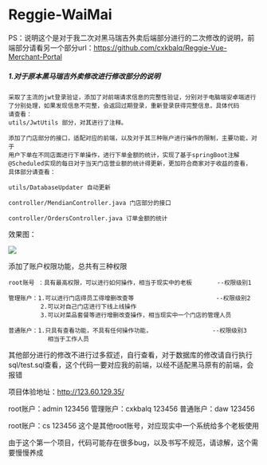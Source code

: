 # Reggie-WaiMai

PS：说明这个是对于我二次对黑马瑞吉外卖后端部分进行的二次修改的说明，前端部分请看另一个部分url：https://github.com/cxkbalq/Reggie-Vue-Merchant-Portal

##### 1.对于原本黑马瑞吉外卖修改进行修改部分的说明

    采取了主流的jwt登录验证，添加了对前端请求信息的完整性验证，分别对于电脑端安卓端进行
    了分别处理，如果发现信息不完整，会返回过期登录，重新登录获得完整信息，具体代码
    请查看：
    utils/JwtUtils 部分，对其进行了注释。

    添加了门店部分的接口，适配对应的前端，以及对于其三种账户进行操作的限制，主要功能，对于
    用户下单在不同店面进行下单操作，进行下单金额的统计，实现了基于springBoot注解
    @Scheduled实现的每日对于当天门店营业额的统计得更新，更加符合商家对于收益的查看，
    具体部分请查看：
    
    utils/DatabaseUpdater 自动更新
    
    controller/MendianController.java 门店部分的接口
    
    controller/OrdersController.java 订单金额的统计

效果图：

![](C:\Users\29256\Pictures\Screenshots\屏幕截图%202023-11-27%20184348.png)



添加了账户权限功能，总共有三种权限

    root账号 ：具有最高权限，可以进行如何操作，相当于现实中的老板       --权限级别1
    
    管理账户：1.可以进行门店得员工得增删改查等                       --权限级别2
             2.可以对自己门店进行下线上线操作
             3.可以对菜品套餐等进行增删改查操作，相当现实中一个门店的管理人员
    
    普通账户：1.只具有查看功能，不具有任何操作功能，                 --权限级别3
               相当于工作人员                               

其他部分进行的修改不进行过多叙述，自行查看，对于数据库的修改请自行执行sql/test.sql查看，这个代码一要对应我的前端，以经不适配黑马原有的前端，会报错

项目体验地址：http://123.60.129.35/

root账户：admin   123456
管理账户：cxkbalq  123456
普通账户：daw 123456

root账户：cs  123456 这个是其他root账号，对应现实中一个系统给多个老板使用

由于这个第一个项目，代码可能存在很多bug，以及书写不规范，请谅解，这个需要慢慢养成








